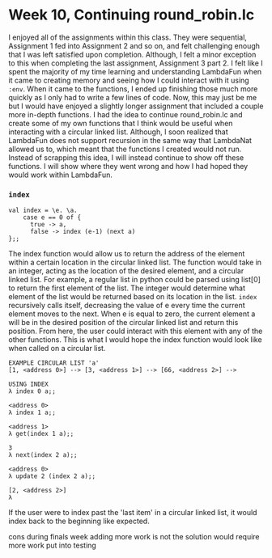 # Week 10, Continuing round_robin.lc

I enjoyed all of the assignments within this class. They were sequential, Assignment 1 fed into Assignment 2 and so on, and felt challenging enough that I was left satisfied upon completion. Although, I felt a minor exception to this when completing the last assignment, Assignment 3 part 2. I felt like I spent the majority of my time learning and understanding LambdaFun when it came to creating memory and seeing how I could interact with it using `:env`. When it came to the functions, I ended up finishing those much more quickly as I only had to write a few lines of code. Now, this may just be me but I would have enjoyed a slightly longer assignment that included a couple more in-depth functions. I had the idea to continue round_robin.lc and create some of my own functions that I think would be useful when interacting with a circular linked list. Although, I soon realized that LambdaFun does not support recursion in the same way that LambdaNat allowed us to, which meant that the functions I created would not run. Instead of scrapping this idea, I will instead continue to show off these functions. I will show where they went wrong and how I had hoped they would work within LambdaFun.

### `index`

    val index = \e. \a.
        case e == 0 of {
          true -> a,
          false -> index (e-1) (next a)
    };;

The index function would allow us to return the address of the element within a certain location in the circular linked list. The function would take in an integer, acting as the location of the desired element, and a circular linked list. For example, a regular list in python could be parsed using list[0] to return the first element of the list. The integer would determine what element of the list would be returned based on its location in the list. `index` recursively calls itself, decreasing the value of e every time the current element moves to the next. When e is equal to zero, the current element a will be in the desired position of the circular linked list and return this position. From here, the user could interact with this element with any of the other functions. This is what I would hope the index function would look like when called on a circular list.

    EXAMPLE CIRCULAR LIST 'a'
    [1, <address 0>] --> [3, <address 1>] --> [66, <address 2>] -->

    USING INDEX
    λ index 0 a;;
    
    <address 0>
    λ index 1 a;;
    
    <address 1>
    λ get(index 1 a);;
    
    3
    λ next(index 2 a);;
    
    <address 0>
    λ update 2 (index 2 a);;
    
    [2, <address 2>]
    λ

If the user were to index past the 'last item' in a circular linked list, it would index back to the beginning like expected.


cons
during finals week adding more work is not the solution
would require more work put into testing

